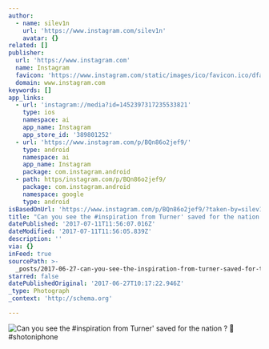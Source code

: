 ```yaml
---
author:
  - name: silev1n
    url: 'https://www.instagram.com/silev1n'
    avatar: {}
related: []
publisher:
  url: 'https://www.instagram.com'
  name: Instagram
  favicon: 'https://www.instagram.com/static/images/ico/favicon.ico/dfa85bb1fd63.ico'
  domain: www.instagram.com
keywords: []
app_links:
  - url: 'instagram://media?id=1452397317235533821'
    type: ios
    namespace: ai
    app_name: Instagram
    app_store_id: '389801252'
  - url: 'https://www.instagram.com/p/BQn86o2jef9/'
    type: android
    namespace: ai
    app_name: Instagram
    package: com.instagram.android
  - path: https/instagram.com/p/BQn86o2jef9/
    package: com.instagram.android
    namespace: google
    type: android
isBasedOnUrl: 'https://www.instagram.com/p/BQn86o2jef9/?taken-by=silev1n'
title: "Can you see the #inspiration from Turner' saved for the nation ? \uD83C\uDFA8 #shotoniphone"
datePublished: '2017-07-11T11:56:07.016Z'
dateModified: '2017-07-11T11:56:05.839Z'
description: ''
via: {}
inFeed: true
sourcePath: >-
  _posts/2017-06-27-can-you-see-the-inspiration-from-turner-saved-for-the-nati.md
starred: false
datePublishedOriginal: '2017-06-27T10:17:22.946Z'
_type: Photograph
_context: 'http://schema.org'

---
```

![Can you see the #inspiration from Turner' saved for the nation ?  #shotoniphone](https://scontent.cdninstagram.com/t51.2885-15/s640x640/sh0.08/e35/16585341_1794095964184219_5512213039740354560_n.jpg)